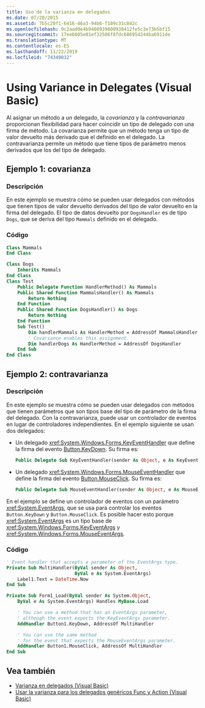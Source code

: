 ```yaml
---
title: Uso de la varianza en delegados
ms.date: 07/20/2015
ms.assetid: 7b5c20f1-6416-46a3-94b6-f109c31c842c
ms.openlocfilehash: 9c2aad0e4b9408939600938412fe5c3e73b5bf15
ms.sourcegitcommit: 17ee6605e01ef32506f8fdc686954244ba6911de
ms.translationtype: MT
ms.contentlocale: es-ES
ms.lasthandoff: 11/22/2019
ms.locfileid: "74349032"
---
```

# <a name="using-variance-in-delegates-visual-basic"></a>Using Variance in Delegates (Visual Basic)

Al asignar un método a un delegado, la *covarianza* y la *contravarianza* proporcionan flexibilidad para hacer coincidir un tipo de delegado con una firma de método. La covarianza permite que un método tenga un tipo de valor devuelto más derivado que el definido en el delegado. La contravarianza permite un método que tiene tipos de parámetro menos derivados que los del tipo de delegado.

## <a name="example-1-covariance"></a>Ejemplo 1: covarianza

### <a name="description"></a>Descripción

En este ejemplo se muestra cómo se pueden usar delegados con métodos que tienen tipos de valor devuelto derivados del tipo de valor devuelto en la firma del delegado. El tipo de datos devuelto por `DogsHandler` es de tipo `Dogs`, que se deriva del tipo `Mammals` definido en el delegado.

### <a name="code"></a>Código

```vb
Class Mammals
End Class

Class Dogs
    Inherits Mammals
End Class
Class Test
    Public Delegate Function HandlerMethod() As Mammals
    Public Shared Function MammalsHandler() As Mammals
        Return Nothing
    End Function
    Public Shared Function DogsHandler() As Dogs
        Return Nothing
    End Function
    Sub Test()
        Dim handlerMammals As HandlerMethod = AddressOf MammalsHandler
        ' Covariance enables this assignment.
        Dim handlerDogs As HandlerMethod = AddressOf DogsHandler
    End Sub
End Class
```

## <a name="example-2-contravariance"></a>Ejemplo 2: contravarianza

### <a name="description"></a>Descripción

En este ejemplo se muestra cómo se pueden usar delegados con métodos que tienen parámetros que son tipos base del tipo de parámetro de la firma del delegado. Con la contravarianza, puede usar un controlador de eventos en lugar de controladores independientes. En el ejemplo siguiente se usan dos delegados:

- Un delegado <xref:System.Windows.Forms.KeyEventHandler> que define la firma del evento [Button.KeyDown](xref:System.Windows.Forms.Control.KeyDown). Su firma es:

   ```vb
   Public Delegate Sub KeyEventHandler(sender As Object, e As KeyEventArgs)
   ```

- Un delegado <xref:System.Windows.Forms.MouseEventHandler> que define la firma del evento [Button.MouseClick](xref:System.Windows.Forms.Control.MouseDown). Su firma es:

   ```vb
   Public Delegate Sub MouseEventHandler(sender As Object, e As MouseEventArgs)
   ```

En el ejemplo se define un controlador de eventos con un parámetro <xref:System.EventArgs>, que se usa para controlar los eventos `Button.KeyDown` y `Button.MouseClick`. Es posible hacer esto porque <xref:System.EventArgs> es un tipo base de <xref:System.Windows.Forms.KeyEventArgs> y <xref:System.Windows.Forms.MouseEventArgs>.

### <a name="code"></a>Código

```vb
' Event handler that accepts a parameter of the EventArgs type.
Private Sub MultiHandler(ByVal sender As Object,
                         ByVal e As System.EventArgs)
    Label1.Text = DateTime.Now
End Sub

Private Sub Form1_Load(ByVal sender As System.Object,
    ByVal e As System.EventArgs) Handles MyBase.Load

    ' You can use a method that has an EventArgs parameter,
    ' although the event expects the KeyEventArgs parameter.
    AddHandler Button1.KeyDown, AddressOf MultiHandler

    ' You can use the same method
    ' for the event that expects the MouseEventArgs parameter.
    AddHandler Button1.MouseClick, AddressOf MultiHandler
End Sub
```

## <a name="see-also"></a>Vea también

- [Varianza en delegados (Visual Basic)](../../../../visual-basic/programming-guide/concepts/covariance-contravariance/variance-in-delegates.md)
- [Usar la varianza para los delegados genéricos Func y Action (Visual Basic)](../../../../visual-basic/programming-guide/concepts/covariance-contravariance/using-variance-for-func-and-action-generic-delegates.md)
